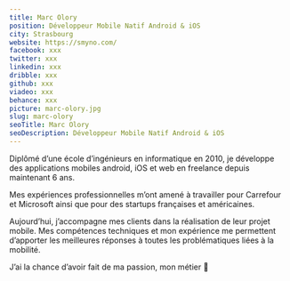 ```yaml
---
title: Marc Olory
position: Développeur Mobile Natif Android & iOS
city: Strasbourg
website: https://smyno.com/
facebook: xxx
twitter: xxx
linkedin: xxx
dribble: xxx
github: xxx
viadeo: xxx
behance: xxx
picture: marc-olory.jpg
slug: marc-olory
seoTitle: Marc Olory
seoDescription: Développeur Mobile Natif Android & iOS
---
```


Diplômé d’une école d’ingénieurs en informatique en 2010,  je développe des applications mobiles android, iOS et web en freelance depuis maintenant 6 ans.

Mes expériences professionnelles m’ont amené à travailler pour Carrefour et Microsoft ainsi que pour des startups françaises et américaines.

Aujourd’hui, j’accompagne mes clients dans la réalisation de leur projet mobile. Mes compétences techniques et mon expérience me permettent d’apporter les meilleures réponses à toutes les problématiques liées à la mobilité.

J’ai la chance d’avoir fait de ma passion, mon métier 🙂
